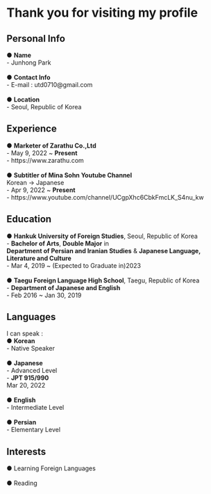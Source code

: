 <h1>Thank you for visiting my profile</h1>

<h2>Personal Info</h2>
● <strong>Name</strong><br>
- Junhong Park<br><br>
● <strong>Contact Info</strong><br>
- E-mail : utd0710@gmail.com<br><br>
● <strong>Location</strong><br>
- Seoul, Republic of Korea

<h2>Experience</h2>
● <strong>Marketer of Zarathu Co.,Ltd</strong><br>
- May 9, 2022 ~ <strong>Present</strong><br>
- https://www.zarathu.com<br><br>
● <strong>Subtitler of Mina Sohn Youtube Channel</strong><br>
Korean → Japanese<br>
- Apr 9, 2022 ~ <strong>Present</strong><br>
- https://www.youtube.com/channel/UCgpXhc6CbkFmcLK_S4nu_kw

<h2>Education</h2>
● <strong>Hankuk University of Foreign Studies</strong>, Seoul, Republic of Korea<br>
- <strong>Bachelor of Arts</strong>, <strong>Double Major</strong> in<br>
<strong>Department of Persian and Iranian Studies</strong> & <strong>Japanese Language, Literature and Culture</strong><br>
- Mar 4, 2019 ~ (Expected to Graduate in)2023<br><br>
● <strong>Taegu Foreign Language High School</strong>, Taegu, Republic of Korea<br>
- <strong>Department of Japanese and English</strong><br>
- Feb 2016 ~ Jan 30, 2019

<h2>Languages</h2>
I can speak :<br>
● <strong>Korean</strong><br>
- Native Speaker<br><br>
● <strong>Japanese</strong><br>
- Advanced Level<br>
- <strong>JPT 915/990</strong><br>
Mar 20, 2022<br><br>
● <strong>English</strong><br>
- Intermediate Level<br><br>
● <strong>Persian</strong><br>
- Elementary Level<br>

<h2>Interests</h2>
● Learning Foreign Languages<br><br>
● Reading

<!--
**0junhongpark0/0junhongpark0** is a ✨ _special_ ✨ repository because its `README.md` (this file) appears on your GitHub profile.

Here are some ideas to get you started:

- 🔭 I’m currently working on ...
- 🌱 I’m currently learning ...
- 👯 I’m looking to collaborate on ...
- 🤔 I’m looking for help with ...
- 💬 Ask me about ...
- 📫 How to reach me: ...
- 😄 Pronouns: ...
- ⚡ Fun fact: ...
-->
